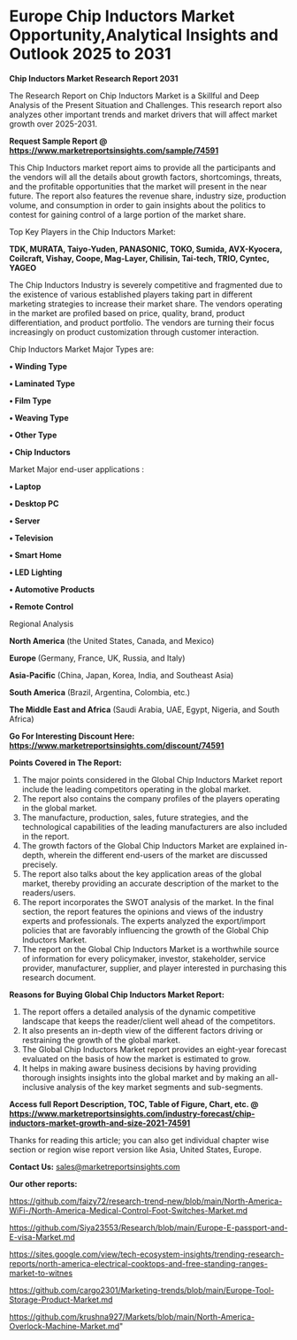 # Europe Chip Inductors Market Opportunity,Analytical Insights and Outlook 2025 to 2031

<strong>Chip Inductors Market Research Report 2031</strong>

The Research Report on Chip Inductors Market is a Skillful and Deep Analysis of the Present Situation and Challenges. This research report also analyzes other important trends and market drivers that will affect market growth over 2025-2031.

<strong>Request Sample Report @ <a href=https://www.marketreportsinsights.com/sample/74591>https://www.marketreportsinsights.com/sample/74591</a></strong>

This Chip Inductors market report aims to provide all the participants and the vendors will all the details about growth factors, shortcomings, threats, and the profitable opportunities that the market will present in the near future. The report also features the revenue share, industry size, production volume, and consumption in order to gain insights about the politics to contest for gaining control of a large portion of the market share.

Top Key Players in the Chip Inductors Market:

<strong>TDK, MURATA, Taiyo-Yuden, PANASONIC, TOKO, Sumida, AVX-Kyocera, Coilcraft, Vishay, Coope, Mag-Layer, Chilisin, Tai-tech, TRIO, Cyntec, YAGEO</strong>

The Chip Inductors Industry is severely competitive and fragmented due to the existence of various established players taking part in different marketing strategies to increase their market share. The vendors operating in the market are profiled based on price, quality, brand, product differentiation, and product portfolio. The vendors are turning their focus increasingly on product customization through customer interaction.

Chip Inductors Market Major Types are:

<strong>• Winding Type

• Laminated Type

• Film Type

• Weaving Type

• Other Type

• Chip Inductors</strong>

Market Major end-user applications :

<strong>• Laptop

• Desktop PC

• Server

• Television

• Smart Home

• LED Lighting

• Automotive Products

• Remote Control</strong>

Regional Analysis

</u><strong><b>North America</b></strong> (the United States, Canada, and Mexico)

<strong><b>Europe </b></strong>(Germany, France, UK, Russia, and Italy)

<strong><b>Asia-Pacific</b></strong> (China, Japan, Korea, India, and Southeast Asia)

<strong><b>South America</b></strong> (Brazil, Argentina, Colombia, etc.)

<strong><b>The Middle East and Africa</b></strong> (Saudi Arabia, UAE, Egypt, Nigeria, and South Africa)

<strong>Go For Interesting Discount Here: <a href=https://www.marketreportsinsights.com/discount/74591>https://www.marketreportsinsights.com/discount/74591</a></strong>

<strong>Points Covered in The Report:</strong>
<ol>
  <li>The major points considered in the Global Chip Inductors Market report include the leading competitors operating in the global market.</li>
  <li>The report also contains the company profiles of the players operating in the global market.</li>
  <li>The manufacture, production, sales, future strategies, and the technological capabilities of the leading manufacturers are also included in the report.</li>
  <li>The growth factors of the Global Chip Inductors Market are explained in-depth, wherein the different end-users of the market are discussed precisely.</li>
  <li>The report also talks about the key application areas of the global market, thereby providing an accurate description of the market to the readers/users.</li>
  <li>The report incorporates the SWOT analysis of the market. In the final section, the report features the opinions and views of the industry experts and professionals. The experts analyzed the export/import policies that are favorably influencing the growth of the Global Chip Inductors Market.</li>
  <li>The report on the Global Chip Inductors Market is a worthwhile source of information for every policymaker, investor, stakeholder, service provider, manufacturer, supplier, and player interested in purchasing this research document.</li>
</ol>
<strong>Reasons for Buying Global Chip Inductors Market Report:</strong>

<ol>
  <li>The report offers a detailed analysis of the dynamic competitive landscape that keeps the reader/client well ahead of the competitors.</li>
  <li>It also presents an in-depth view of the different factors driving or restraining the growth of the global market.</li>
  <li>The Global Chip Inductors Market report provides an eight-year forecast evaluated on the basis of how the market is estimated to grow.</li>
  <li>It helps in making aware business decisions by having providing thorough insights insights into the global market and by making an all-inclusive analysis of the key market segments and sub-segments.</li>
</ol>
<strong>Access full Report Description, TOC, Table of Figure, Chart, etc. @ <a href=https://www.marketreportsinsights.com/industry-forecast/chip-inductors-market-growth-and-size-2021-74591>https://www.marketreportsinsights.com/industry-forecast/chip-inductors-market-growth-and-size-2021-74591</a></strong>


Thanks for reading this article; you can also get individual chapter wise section or region wise report version like Asia, United States, Europe.

<strong>Contact Us:</strong>
sales@marketreportsinsights.com

<strong>Our other reports:</strong>

<a href=https://github.com/faizy72/research-trend-new/blob/main/North-America-WiFi-/North-America-Medical-Control-Foot-Switches-Market.md>https://github.com/faizy72/research-trend-new/blob/main/North-America-WiFi-/North-America-Medical-Control-Foot-Switches-Market.md</a>

<a href=https://github.com/Siya23553/Research/blob/main/Europe-E-passport-and-E-visa-Market.md>https://github.com/Siya23553/Research/blob/main/Europe-E-passport-and-E-visa-Market.md</a>

<a href=https://sites.google.com/view/tech-ecosystem-insights/trending-research-reports/north-america-electrical-cooktops-and-free-standing-ranges-market-to-witnes>https://sites.google.com/view/tech-ecosystem-insights/trending-research-reports/north-america-electrical-cooktops-and-free-standing-ranges-market-to-witnes</a>

<a href=https://github.com/cargo2301/Marketing-trends/blob/main/Europe-Tool-Storage-Product-Market.md>https://github.com/cargo2301/Marketing-trends/blob/main/Europe-Tool-Storage-Product-Market.md</a>

<a href=https://github.com/krushna927/Markets/blob/main/North-America-Overlock-Machine-Market.md>https://github.com/krushna927/Markets/blob/main/North-America-Overlock-Machine-Market.md</a>"

